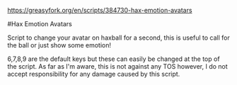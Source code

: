 https://greasyfork.org/en/scripts/384730-hax-emotion-avatars

#Hax Emotion Avatars

Script to change your avatar on haxball for a second, this is useful to call for the ball or just show some emotion!

6,7,8,9 are the default keys but these can easily be changed at the top of the script. As far as I'm aware, this is not against any TOS however, I do not accept responsibility for any damage caused by this script.

